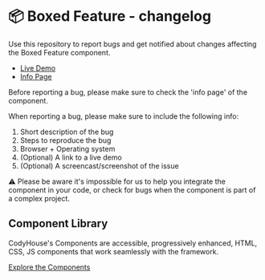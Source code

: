 # 📦 Boxed Feature - changelog

Use this repository to report bugs and get notified about changes affecting the Boxed Feature component.

- [Live Demo](https://codyhouse.co/ds/components/app/boxed-feature)
- [Info Page](https://codyhouse.co/ds/components/info/boxed-feature)

Before reporting a bug, please make sure to check the 'info page' of the component. 

When reporting a bug, please make sure to include the following info:

1. Short description of the bug
2. Steps to reproduce the bug
3. Browser + Operating system
4. (Optional) A link to a live demo
5. (Optional) A screencast/screenshot of the issue

⚠️ Please be aware it's impossible for us to help you integrate the component in your code, or check for bugs when the component is part of a complex project.

## Component Library

CodyHouse's Components are accessible, progressively enhanced, HTML, CSS, JS components that work seamlessly with the framework.

[Explore the Components](https://codyhouse.co/ds/components)
